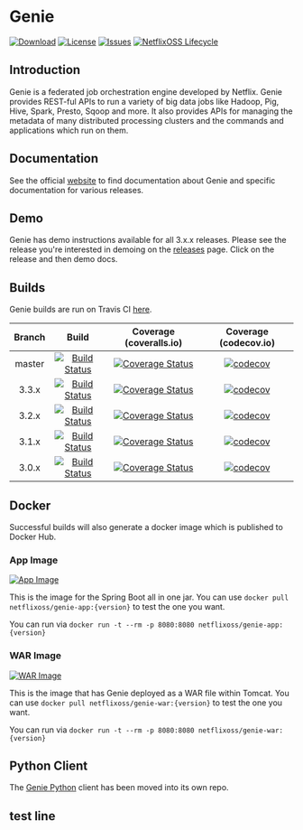 # Genie

[![Download](https://api.bintray.com/packages/netflixoss/maven/genie/images/download.svg)](https://bintray.com/netflixoss/maven/genie/_latestVersion)
[![License](https://img.shields.io/github/license/Netflix/genie.svg)](http://www.apache.org/licenses/LICENSE-2.0)
[![Issues](https://img.shields.io/github/issues/Netflix/genie.svg)](https://github.com/Netflix/genie/issues)
[![NetflixOSS Lifecycle](https://img.shields.io/osslifecycle/Netflix/genie.svg)]()

## Introduction

Genie is a federated job orchestration engine developed by Netflix. Genie provides REST-ful APIs to run a variety of big
data jobs like Hadoop, Pig, Hive, Spark, Presto, Sqoop and more. It also provides APIs for managing the metadata of many 
distributed processing clusters and the commands and applications which run on them.

## Documentation

See the official [website](https://netflix.github.io/genie) to find documentation about Genie and specific 
documentation for various releases.

## Demo

Genie has demo instructions available for all 3.x.x releases. Please see the release you're interested in demoing 
on the [releases](https://netflix.github.io/genie/releases/) page. Click on the release and then demo docs.

## Builds

Genie builds are run on Travis CI [here](https://travis-ci.org/Netflix/genie).

| Branch |                                                     Build                                                     |                                                                 Coverage (coveralls.io)                                                                |                                                        Coverage (codecov.io)                                                       |
|:------:|:-------------------------------------------------------------------------------------------------------------:|:------------------------------------------------------------------------------------------------------------------------------------------------------:|:----------------------------------------------------------------------------------------------------------------------------------:|
| master | [![Build Status](https://travis-ci.org/Netflix/genie.svg?branch=master)](https://travis-ci.org/Netflix/genie) | [![Coverage Status](https://coveralls.io/repos/github/Netflix/genie/badge.svg?branch=master)](https://coveralls.io/github/Netflix/genie?branch=master) | [![codecov](https://codecov.io/gh/Netflix/genie/branch/master/graph/badge.svg)](https://codecov.io/gh/Netflix/genie/branch/master) |
|  3.3.x |  [![Build Status](https://travis-ci.org/Netflix/genie.svg?branch=3.3.x)](https://travis-ci.org/Netflix/genie) |  [![Coverage Status](https://coveralls.io/repos/github/Netflix/genie/badge.svg?branch=3.3.x)](https://coveralls.io/github/Netflix/genie?branch=3.3.x)  |  [![codecov](https://codecov.io/gh/Netflix/genie/branch/3.3.x/graph/badge.svg)](https://codecov.io/gh/Netflix/genie/branch/3.3.x)  |
|  3.2.x |  [![Build Status](https://travis-ci.org/Netflix/genie.svg?branch=3.2.x)](https://travis-ci.org/Netflix/genie) |  [![Coverage Status](https://coveralls.io/repos/github/Netflix/genie/badge.svg?branch=3.2.x)](https://coveralls.io/github/Netflix/genie?branch=3.2.x)  |  [![codecov](https://codecov.io/gh/Netflix/genie/branch/3.2.x/graph/badge.svg)](https://codecov.io/gh/Netflix/genie/branch/3.2.x)  |
|  3.1.x |  [![Build Status](https://travis-ci.org/Netflix/genie.svg?branch=3.1.x)](https://travis-ci.org/Netflix/genie) |  [![Coverage Status](https://coveralls.io/repos/github/Netflix/genie/badge.svg?branch=3.1.x)](https://coveralls.io/github/Netflix/genie?branch=3.1.x)  |  [![codecov](https://codecov.io/gh/Netflix/genie/branch/3.1.x/graph/badge.svg)](https://codecov.io/gh/Netflix/genie/branch/3.1.x)  |
|  3.0.x |  [![Build Status](https://travis-ci.org/Netflix/genie.svg?branch=3.0.x)](https://travis-ci.org/Netflix/genie) |  [![Coverage Status](https://coveralls.io/repos/github/Netflix/genie/badge.svg?branch=3.0.x)](https://coveralls.io/github/Netflix/genie?branch=3.0.x)  |  [![codecov](https://codecov.io/gh/Netflix/genie/branch/3.0.x/graph/badge.svg)](https://codecov.io/gh/Netflix/genie/branch/3.0.x)  |

## Docker

Successful builds will also generate a docker image which is published to Docker Hub. 

### App Image

[![App Image](https://img.shields.io/docker/pulls/netflixoss/genie-app.svg)](https://hub.docker.com/r/netflixoss/genie-app/)

This is the image for the Spring Boot all in one jar. You can use `docker pull netflixoss/genie-app:{version}` to test 
the one you want.
 
You can run via `docker run -t --rm -p 8080:8080 netflixoss/genie-app:{version}`

### WAR Image

[![WAR Image](https://img.shields.io/docker/pulls/netflixoss/genie-war.svg)](https://hub.docker.com/r/netflixoss/genie-war/)

This is the image that has Genie deployed as a WAR file within Tomcat. You can use 
`docker pull netflixoss/genie-war:{version}` to test the one you want.

You can run via `docker run -t --rm -p 8080:8080 netflixoss/genie-war:{version}`

## Python Client

The [Genie Python](https://github.com/Netflix/pygenie) client has been moved into its own repo.

## test line
